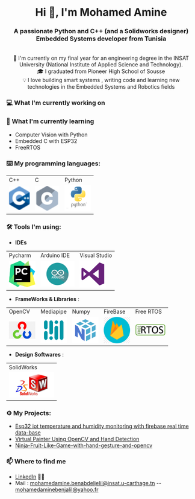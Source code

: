 

<!--
### Hi there 👋
**mohamedamine99/mohamedamine99** is a ✨ _special_ ✨ repository because its `README.md` (this file) appears on your GitHub profile.

Here are some ideas to get you started:

- 🔭 I’m currently working on ...
- 🌱 I’m currently learning ...
- 👯 I’m looking to collaborate on ...
- 🤔 I’m looking for help with ...
- 💬 Ask me about ...
- 📫 How to reach me: ...
- 😄 Pronouns: ...
- ⚡ Fun fact: ...
-->

<h1 align="center">Hi 👋, I'm Mohamed Amine </h1>
<h3 align="center">A passionate Python and C++ (and a Solidworks designer) Embedded Systems developer from Tunisia</h3>


<p align="center">
  <br>
  🔬 I'm currently on my final year for an engineering degree in the INSAT University (National Institute of Applied Science and Technology).
  <br>
  🎓 I graduated from Pioneer High School of Sousse
  <br>
  💡 I love building smart systems , writing code and learning new technologies in the Embedded Systems and Robotics fields
  <br>
</p>



### 💻 What I'm currently working on

### 📖 What I'm currently learning
- Computer Vision with Python
- Embedded C with ESP32
- FreeRTOS 

### ⌨️ My programming languages:
<!--
<p float="left">
  <img src="https://github.com/mohamedamine99/mohamedamine99/blob/main/Icons/Cpp.png" width="55" />
  &nbsp; &nbsp; &nbsp; &nbsp;
  <img src="https://github.com/mohamedamine99/mohamedamine99/blob/main/Icons/c_48x48.png" width="65" /> 
  &nbsp; &nbsp; &nbsp; &nbsp;   
  <img src="https://github.com/mohamedamine99/mohamedamine99/blob/main/Icons/python.png" width="8%" /> 
   &nbsp; &nbsp; &nbsp; &nbsp;
</p>
-->

<table>
  <tr>
    <td>C++</td>
     <td>C</td>
     <td>Python</td>
  </tr>
  <tr>
    <td><img src="https://github.com/mohamedamine99/mohamedamine99/blob/main/Icons/Cpp.png" width=55></td>
    <td><img src="https://github.com/mohamedamine99/mohamedamine99/blob/main/Icons/c_48x48.png" width=65></td>
    <td><img src="https://github.com/mohamedamine99/mohamedamine99/blob/main/Icons/python.png" width=70></td>
  </tr>
 </table>

### 🛠️ Tools I'm using:
* **IDEs**  

<table>
  <tr>
    <td>Pycharm</td>
     <td>Arduino IDE</td>
     <td>Visual Studio</td>
  </tr>
  <tr>
    <td><img src="https://github.com/mohamedamine99/mohamedamine99/blob/main/Icons/PyCharm_Icon.png" width=70></td>
    <td><img src="https://github.com/mohamedamine99/mohamedamine99/blob/main/Icons/arduino%20ide%20icon.png" width=90></td>
    <td><img src="https://github.com/mohamedamine99/mohamedamine99/blob/main/Icons/VS.png" width=70></td>
  </tr>
 </table>
 
 * **FrameWorks & Libraries** :
  <table>
  <tr>
     <td>OpenCV</td>
     <td>Mediapipe</td>
     <td>Numpy</td>
     <td>FireBase</td>
     <td>Free RTOS</td>
  </tr>
  <tr>
    <td><img src="https://github.com/mohamedamine99/mohamedamine99/blob/main/Icons/opencv%20logo.png" width=70></td>
    <td><img src="https://github.com/mohamedamine99/mohamedamine99/blob/main/Icons/t%C3%A9l%C3%A9chargement.png" width=70></td>
    <td><img src="https://github.com/mohamedamine99/mohamedamine99/blob/main/Icons/numpy%20logo.png" width=70></td>
    <td><img src="https://github.com/mohamedamine99/mohamedamine99/blob/main/Icons/firebase.png" width=70></td>
    <td><img src="https://github.com/mohamedamine99/mohamedamine99/blob/main/Icons/FreeRTOS.png" width=80></td>
  </tr>
 </table>
 
 * **Design Softwares** :
 <table>
  <tr>
    <td>SolidWorks</td>
  </tr>
  <tr>
    <td><img src="https://github.com/mohamedamine99/mohamedamine99/blob/main/Icons/solidworks%20logo.jpg" width=120></td>
  </tr>
 </table>

### ⚙️ My Projects:
* [Esp32 iot temperature and humidity monitoring with firebase real time data-base](https://github.com/mohamedamine99/esp32-iot-temperature-and-humidity-monitoring-with-firebase-real-time-data-base)
* [Virtual Painter Using OpenCV and Hand Detection](https://github.com/mohamedamine99/Virtual-Painter-Using-OpenCV-and-Hand-Detection)
* [Ninja-Fruit-Like-Game-with-hand-gesture-and-opencv](https://github.com/mohamedamine99/Ninja-Fruit-Like-Game-with-hand-gesture-and-opencv)

### 📫 Where to find me
- [LinkedIn](https://www.linkedin.com/in/mohamed-amine-ben-abdeljelil-86a41a1a9/) 👨💼
- Mail : mohamedamine.benabdeljelil@insat.u-carthage.tn -- mohamedaminebenjalil@yahoo.fr
